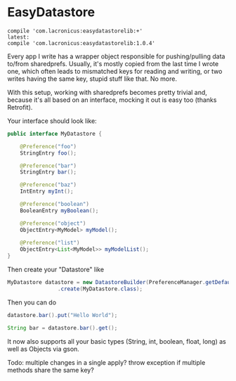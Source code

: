 # EasyDatastore

```
compile 'com.lacronicus:easydatastorelib:+'
latest: 
compile 'com.lacronicus:easydatastorelib:1.0.4'
```

Every app I write has a wrapper object responsible for pushing/pulling data to/from sharedprefs. Usually, it's mostly copied from the last time I wrote one, which often leads to mismatched keys for reading and writing, or two writes having the same key, stupid stuff like that. No more. 

With this setup, working with sharedprefs becomes pretty trivial and, because it's all based on an interface, mocking it out is easy too (thanks Retrofit). 

Your interface should look like:

```java
public interface MyDatastore {

    @Preference("foo")
    StringEntry foo();

    @Preference("bar")
    StringEntry bar();

    @Preference("baz")
    IntEntry myInt();

    @Preference("boolean")
    BooleanEntry myBoolean();

    @Preference("object")
    ObjectEntry<MyModel> myModel();
    
    @Preference("list")
    ObjectEntry<List<MyModel>> myModelList();
}

```

Then create your "Datastore" like 

```java
MyDatastore datastore = new DatastoreBuilder(PreferenceManager.getDefaultSharedPreferences(context))
                .create(MyDatastore.class);
```


Then you can do 

```java
datastore.bar().put("Hello World");

String bar = datastore.bar().get();
```

It now also supports all your basic types (String, int, boolean, float, long) as well as Objects via gson. 

Todo:
multiple changes in a single apply?
throw exception if multiple methods share the same key?
